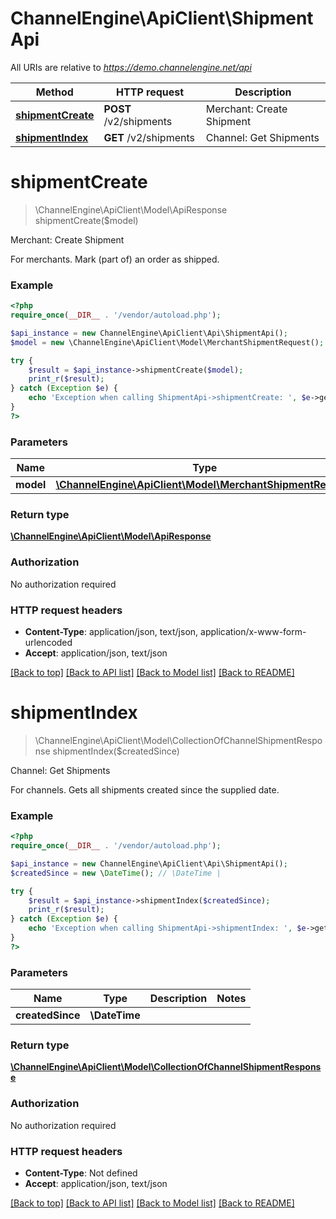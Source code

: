 # ChannelEngine\ApiClient\ShipmentApi

All URIs are relative to *https://demo.channelengine.net/api*

Method | HTTP request | Description
------------- | ------------- | -------------
[**shipmentCreate**](ShipmentApi.md#shipmentCreate) | **POST** /v2/shipments | Merchant: Create Shipment
[**shipmentIndex**](ShipmentApi.md#shipmentIndex) | **GET** /v2/shipments | Channel: Get Shipments


# **shipmentCreate**
> \ChannelEngine\ApiClient\Model\ApiResponse shipmentCreate($model)

Merchant: Create Shipment

For merchants.    Mark (part of) an order as shipped.

### Example
```php
<?php
require_once(__DIR__ . '/vendor/autoload.php');

$api_instance = new ChannelEngine\ApiClient\Api\ShipmentApi();
$model = new \ChannelEngine\ApiClient\Model\MerchantShipmentRequest(); // \ChannelEngine\ApiClient\Model\MerchantShipmentRequest | 

try {
    $result = $api_instance->shipmentCreate($model);
    print_r($result);
} catch (Exception $e) {
    echo 'Exception when calling ShipmentApi->shipmentCreate: ', $e->getMessage(), PHP_EOL;
}
?>
```

### Parameters

Name | Type | Description  | Notes
------------- | ------------- | ------------- | -------------
 **model** | [**\ChannelEngine\ApiClient\Model\MerchantShipmentRequest**](../Model/\ChannelEngine\ApiClient\Model\MerchantShipmentRequest.md)|  |

### Return type

[**\ChannelEngine\ApiClient\Model\ApiResponse**](../Model/ApiResponse.md)

### Authorization

No authorization required

### HTTP request headers

 - **Content-Type**: application/json, text/json, application/x-www-form-urlencoded
 - **Accept**: application/json, text/json

[[Back to top]](#) [[Back to API list]](../../README.md#documentation-for-api-endpoints) [[Back to Model list]](../../README.md#documentation-for-models) [[Back to README]](../../README.md)

# **shipmentIndex**
> \ChannelEngine\ApiClient\Model\CollectionOfChannelShipmentResponse shipmentIndex($createdSince)

Channel: Get Shipments

For channels.    Gets all shipments created since the supplied date.

### Example
```php
<?php
require_once(__DIR__ . '/vendor/autoload.php');

$api_instance = new ChannelEngine\ApiClient\Api\ShipmentApi();
$createdSince = new \DateTime(); // \DateTime | 

try {
    $result = $api_instance->shipmentIndex($createdSince);
    print_r($result);
} catch (Exception $e) {
    echo 'Exception when calling ShipmentApi->shipmentIndex: ', $e->getMessage(), PHP_EOL;
}
?>
```

### Parameters

Name | Type | Description  | Notes
------------- | ------------- | ------------- | -------------
 **createdSince** | **\DateTime**|  |

### Return type

[**\ChannelEngine\ApiClient\Model\CollectionOfChannelShipmentResponse**](../Model/CollectionOfChannelShipmentResponse.md)

### Authorization

No authorization required

### HTTP request headers

 - **Content-Type**: Not defined
 - **Accept**: application/json, text/json

[[Back to top]](#) [[Back to API list]](../../README.md#documentation-for-api-endpoints) [[Back to Model list]](../../README.md#documentation-for-models) [[Back to README]](../../README.md)

